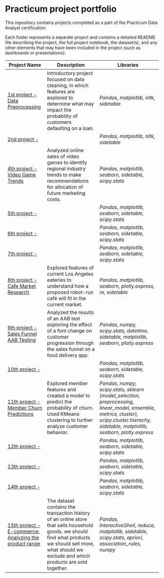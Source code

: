 # Practicum project portfolio

This repository contains projects completed as a part of the Practicum Data Analyst certification.

Each folder represents a separate project and contains a detailed README file describing the project, the full project notebook, the dataset(s), and any other elements that may have been included in the project (such as dashboards or presentations).


| Project Name | Description | Libraries |
|---|---|---|
|[1st project - Data Preprocessing](https://github.com/AviVolah/AviVolah/tree/Practicum/Projects/1st%20Project) | Introductory project focused on data cleaning, in which features are explored to determine what may impact the probability of customers defaulting on a loan.| *Pandas, matplotlib, nltk, sidetable*|
|[2nd project -  ]() | | *Pandas, matplotlib, nltk, sidetable*|
|[4th project - Video Game Trends]() | Analyzed online sales of video games to identify regional industry trends to make recommendations for allocation of future marketing costs.| *Pandas, matplotlib, seaborn, sidetable, scipy.stats*|
|[5th project - ]() | | *Pandas, matplotlib, seaborn, sidetable, scipy.stats*|
|[6th project - ]() | | *Pandas, matplotlib, seaborn, sidetable, scipy.stats*|
|[7th project - ]() | | *Pandas, matplotlib, seaborn, sidetable, scipy.stats*|
|[8th project - Cafe Market Research]() | Explored features of current Los Angeles eateries to understand how a proposed robot-run café will fit in the current market. |*Pandas, matplotlib, seaborn, plotly.express, re, sidetable*|
|[9th project - Sales Funnel AAB Testing]() | Analyzed the results of an AAB test exploring the effect of a font change on customer progression through the sales funnel on a food delivery app. |*Pandas, numpy, scipy.stats, datetime, sidetable, matplotlib, seaborn, plotly.express*|
|[10th project - ]() | | *Pandas, matplotlib, seaborn, sidetable, scipy.stats*|
|[11th project - Member Churn Predictions]() | Explored member features and created a model to predict the probability of churn. Used KMeans clustering to further analyze customer behavior. |*Pandas, numpy, scipy.stats, sklearn (model_selection, preprocessing, linear_model, ensemble, metrics, cluster), scipy.cluster.hierachy, sidetable, matplotlib, seaborn, plotly.express*|
|[12th project - ]() | | *Pandas, matplotlib, seaborn, sidetable, scipy.stats*|
|[13th project - ]() | | *Pandas, matplotlib, seaborn, sidetable, scipy.stats*|
|[14th project - ]() | | *Pandas, matplotlib, seaborn, sidetable, scipy.stats*|
|[15th project - E-commerce: Analyzing the product range](https://github.com/AviVolah/AviVolah/blob/Practicum/Projects/15th%20Project/15th%20Project%20-%20Final%20Clean.ipynb) | The dataset contains the transaction history of an online store that sells household goods. we should find what products we should sell more, what should we exclude and which products are sold together.| *Pandas, InteractiveShell, reduce, matplotlib, sidetable, scipy.stats, apriori, association_rules, numpy*|
